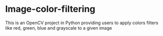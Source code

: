 # Image-color-filtering
This is an OpenCV project in Python providing users to apply colors filters like red, green, blue and grayscale to a given image
